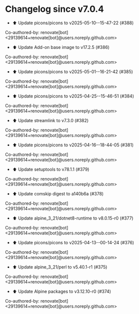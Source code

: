 # Changelog since v7.0.4
- ⬆️ Update picons/picons to v2025-05-10--15-47-22 (#388)

Co-authored-by: renovate[bot] <29139614+renovate[bot]@users.noreply.github.com> 
- ⬆️ Update Add-on base image to v17.2.5 (#386)

Co-authored-by: renovate[bot] <29139614+renovate[bot]@users.noreply.github.com> 
- ⬆️ Update picons/picons to v2025-05-01--16-21-42 (#385)

Co-authored-by: renovate[bot] <29139614+renovate[bot]@users.noreply.github.com> 
- ⬆️ Update picons/picons to v2025-04-25--15-46-51 (#384)

Co-authored-by: renovate[bot] <29139614+renovate[bot]@users.noreply.github.com> 
- ⬆️ Update streamlink to v7.3.0 (#382)

Co-authored-by: renovate[bot] <29139614+renovate[bot]@users.noreply.github.com> 
- ⬆️ Update picons/picons to v2025-04-16--18-44-05 (#381)

Co-authored-by: renovate[bot] <29139614+renovate[bot]@users.noreply.github.com> 
- ⬆️ Update setuptools to v78.1.1 (#379)

Co-authored-by: renovate[bot] <29139614+renovate[bot]@users.noreply.github.com> 
- ⬆️ Update comskip digest to a140b6a (#378)

Co-authored-by: renovate[bot] <29139614+renovate[bot]@users.noreply.github.com> 
- ⬆️ Update alpine_3_21/dotnet8-runtime to v8.0.15-r0 (#377)

Co-authored-by: renovate[bot] <29139614+renovate[bot]@users.noreply.github.com> 
- ⬆️ Update picons/picons to v2025-04-13--00-14-24 (#376)

Co-authored-by: renovate[bot] <29139614+renovate[bot]@users.noreply.github.com> 
- ⬆️ Update alpine_3_21/perl to v5.40.1-r1 (#375)

Co-authored-by: renovate[bot] <29139614+renovate[bot]@users.noreply.github.com> 
- ⬆️ Update Alpine packages to v3.12.10-r0 (#374)

Co-authored-by: renovate[bot] <29139614+renovate[bot]@users.noreply.github.com> 
